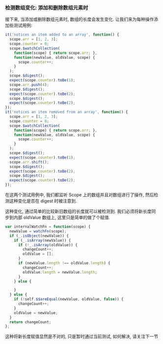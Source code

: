 ### 检测数组变化: 添加和删除数组元素时

接下来, 当添加或删除数组元素时, 数组的长度会发生变化. 让我们来为每种操作添加些测试用例:

```js
it('notices an item added to an array', function() {
  scope.arr = [1, 2, 3];
  scope.counter = 0;
  scope.$watchCollection(
    function(scope) { return scope.arr; },
    function(newValue, oldValue, scope) {
      scope.counter++;
    }
  );
  scope.$digest();
  expect(scope.counter).toBe(1);
  scope.arr.push(4);
  scope.$digest();
  expect(scope.counter).toBe(2);
  scope.$digest();
  expect(scope.counter).toBe(2);
});
it('notices an item removed from an array', function() {
  scope.arr = [1, 2, 3];
  scope.counter = 0;
  scope.$watchCollection(
    function(scope) { return scope.arr; },
    function(newValue, oldValue, scope) {
      scope.counter++;
    }
  );
  scope.$digest();
  expect(scope.counter).toBe(1);
  scope.arr.shift();
  scope.$digest();
  expect(scope.counter).toBe(2);
  scope.$digest();
  expect(scope.counter).toBe(2);
});
```

在这两个测试用例中, 我们都监听 Scope 上的数组并且对数组进行了操作, 然后检测这种变化是否在 digest 时被注意到.

这种变化, 通过简单的比较新旧数组的长度就可以被检测到. 我们必须将新长度同步到内部 oldValue 数组上, 这里只是简单的做了个赋值.

```js
var internalWatchFn = function(scope) {
  newValue = watchFn(scope);
  if (_.isObject(newValue)) {
    if (_.isArray(newValue)) {
      if (!_.isArray(oldValue)) {
        changeCount++;
        oldValue = [];
      }
      if (newValue.length !== oldValue.length) {
        changeCount++;
        oldValue.length = newValue.length;
      }
    } else {

    }
  } else {
    if (!self.$$areEqual(newValue, oldValue, false)) {
      changeCount++;
    }
    oldValue = newValue;
  }
  return changeCount;
};
```
这种将新长度赋值显然是不对的, 只是暂时通过当前测试, 如何解决, 请关注下一节